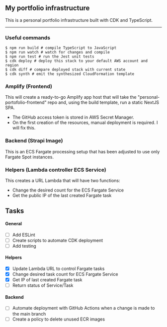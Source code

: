 ## My portfolio infrastructure

This is a personal portfolio infrastructure built with CDK and TypeScript.

---

### Useful commands


```
$ npm run build # compile TypeScript to JavaScript
$ npm run watch # watch for changes and compile
$ npm run test # run the Jest unit tests
$ cdk deploy # deploy this stack to your default AWS account and region
$ cdk diff # compare deployed stack with current state
$ cdk synth # emit the synthesized CloudFormation template
```



### Amplify (Frontend)

This will create a ready-to-go Amplify app host that will take the "personal-portofolio-frontend" repo and, using the build template, run a static NextJS SPA.

- The GitHub access token is stored in AWS Secret Manager.
- On the first creation of the resources, manual deployment is required. I will fix this.

### Backend (Strapi Image)

This is an ECS Fargate processing setup that has been adjusted to use only Fargate Spot instances.

### Helpers (Lambda controller ECS Service)

This creates a URL Lambda that will have two functions:
- Change the desired count for the ECS Fargate Service
- Get the public IP of the last created Fargate task

## Tasks

#### General

- [ ] Add ESLint
- [ ] Create scripts to automate CDK deployment
- [ ] Add testing

#### Helpers

- [x] Update Lambda URL to control Fargate tasks
- [x] Change desired task count for ECS Fargate Service
- [x] Get IP of last created Fargate task
- [ ] Return status of Service/Task

#### Backend

- [ ] Automate deployment with GitHub Actions when a change is made to the main branch
- [ ] Create a policy to delete unused ECR images